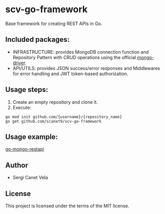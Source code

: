 # scv-go-framework

Base framework for creating REST APIs in Go.

## Included packages:
- INFRASTRUCTURE: provides MongoDB connection function and Repository Pattern with CRUD operations using the official [mongo-driver](https://github.com/mongodb/mongo-go-driver).
- API/UTILS: provides JSON success/error responses and Middlewares for error handling and JWT token-based authorization.

## Usage steps:
1. Create an empty repository and clone it.
2. Execute:
```
go mod init github.com/{username}/{repository_name}
go get github.com/scanet9/scv-go-framework 
```

## Usage example:
[go-mongo-restapi](https://github.com/scanet9/go-mongo-restapi)

## Author
- Sergi Canet Vela

## License
This project is licensed under the terms of the MIT license.
